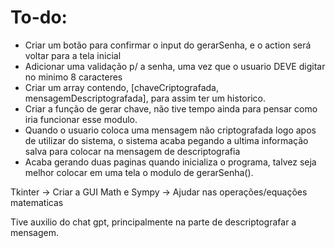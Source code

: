 #  To-do:
-   Criar um botão para confirmar o input do gerarSenha, e o action será voltar para a tela inicial
-  Adicionar uma validação p/ a senha, uma vez que o usuario DEVE digitar no minimo 8 caracteres
-   Criar um array contendo, [chaveCriptografada, mensagemDescriptografada], para assim ter um historico. 
-  Criar a função de gerar chave, não tive tempo ainda para pensar como iria funcionar esse modulo.
-  Quando o usuario coloca uma mensagem não criptografada logo apos de utilizar do sistema,  o sistema acaba pegando a ultima informação salva para colocar na mensagem de descriptografia
- Acaba gerando duas paginas quando inicializa o programa, talvez seja melhor colocar em uma tela o modulo de gerarSenha().

Tkinter -> Criar a GUI
Math e Sympy -> Ajudar nas operações/equações matematicas

Tive auxilio do chat gpt, principalmente na parte de descriptografar a mensagem.
